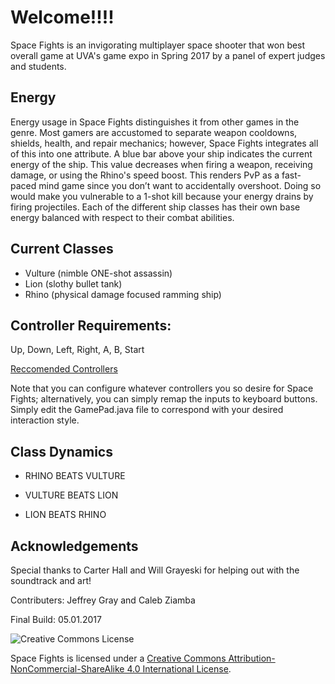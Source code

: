 # Welcome!!!!
Space Fights is an invigorating multiplayer space shooter that won best overall game at UVA's game expo in Spring 2017 by a panel of expert judges and students.

## Energy
Energy usage in Space Fights distinguishes it from other games in the genre. Most gamers are accustomed to separate weapon cooldowns, shields, health, and repair mechanics; however, Space Fights integrates all of this into one attribute. A blue bar above your ship indicates the current energy of the ship. This value decreases when firing a weapon, receiving damage, or using the Rhino's speed boost. This renders PvP as a fast-paced mind game since you don’t want to accidentally overshoot. Doing so would make you vulnerable to a 1-shot kill because your energy drains by firing projectiles. Each of the different ship classes has their own base energy balanced with respect to their combat abilities.

## Current Classes
* Vulture (nimble ONE-shot assassin)
* Lion (slothy bullet tank)
* Rhino (physical damage focused ramming ship)

## Controller Requirements: 
Up, Down, Left, Right, A, B, Start

[Reccomended Controllers](https://www.amazon.com/gp/product/B01EUZEQLO/ref=od_aui_detailpages00?ie=UTF8&psc=1)

Note that you can configure whatever controllers you so desire for Space Fights; alternatively, you can simply remap the inputs to keyboard buttons. Simply edit the GamePad.java file to correspond with your desired interaction style.

## Class Dynamics
* RHINO BEATS VULTURE

* VULTURE BEATS LION

* LION BEATS RHINO 

## Acknowledgements
Special thanks to Carter Hall and Will Grayeski for helping out with the soundtrack and art!

Contributers: Jeffrey Gray and Caleb Ziamba

Final Build: 05.01.2017

![Creative Commons License](https://i.creativecommons.org/l/by-nc-sa/4.0/88x31.png)

Space Fights is licensed under a [Creative Commons Attribution-NonCommercial-ShareAlike 4.0 International License](https://creativecommons.org/licenses/by-nc-sa/4.0/).
